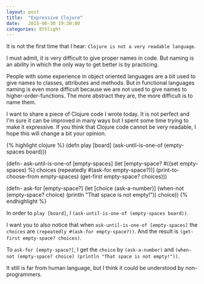 ```yaml
---
layout: post
title:  "Expressive Clojure"
date:   2015-06-30 19:30:00
categories: 8thlight
---
```

It is not the first time that I hear: `Clojure is not a very readable language`.

I must admit, it is very difficult to give proper names in code. But naming is an ability in which the only way to get better is by practicing.

People with some experience in object oriented languages are a bit used to give names to classes, attributes and methods. But in functional languages naming is even more difficult because we are not used to give names to higher-order-functions. The more abstract they are, the more difficult is to name them.

I want to share a piece of Clojure code I wrote today. It is not perfect and I'm sure it can be improved in many ways but I spent some time trying to make it expressive. If you think that Clojure code cannot be very readable, I hope this will change a bit your opinion.

{% highlight clojure %}
(defn play [board]
  (ask-until-is-one-of (empty-spaces board)))

(defn- ask-until-is-one-of [empty-spaces]
  (let [empty-space? #((set empty-spaces) %)
        choices      (repeatedly #(ask-for empty-space?))]
    (print-to-choose-from empty-spaces)
    (get-first empty-space? choices)))

(defn- ask-for [empty-space?]
  (let [choice (ask-a-number)]
    (when-not (empty-space? choice)
              (println "That space is not empty!"))
    choice))
{% endhighlight %}

In order to `play [board]`, I `(ask-until-is-one-of (empty-spaces board))`.

I want you to also notice that when `ask-until-is-one-of [empty-spaces]` the `choices` are `(repeatedly #(ask-for empty-space?))`. And the result is `(get-first empty-space? choices)`.

To `ask-for [empty-space?]`, I get the `choice` by `(ask-a-number)` and `(when-not (empty-space? choice) (println "That space is not empty!"))`.

It still is far from human language, but I think it could be understood by non-programmers.
